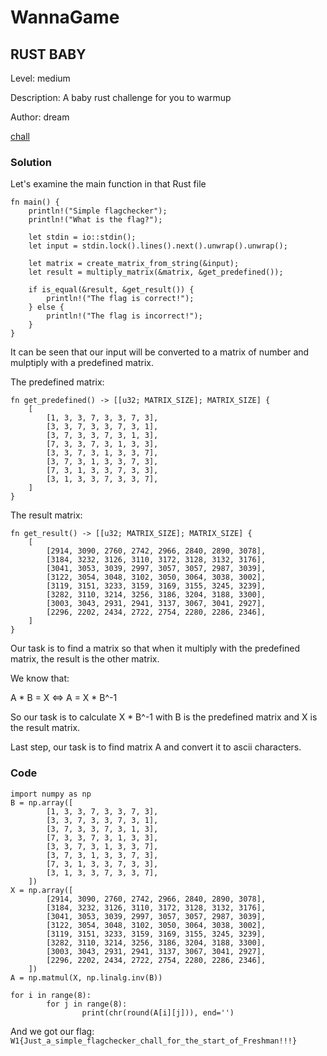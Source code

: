 # WannaGame
## RUST BABY

Level: medium

Description: A baby rust challenge for you to warmup

Author: dream

[chall](https://cnsc.uit.edu.vn/ctf/files/43b4b85f6a4d1aea6dd0a82268aa6ef7/chall.rs?token=eyJ1c2VyX2lkIjo4NTksInRlYW1faWQiOm51bGwsImZpbGVfaWQiOjE2OH0.ZVDgWg.Wipge7Z5SxImNhPRsghIeKV2o_k)

### Solution

Let's examine the main function in that Rust file

```rust=
fn main() {
    println!("Simple flagchecker");
    println!("What is the flag?");

    let stdin = io::stdin();
    let input = stdin.lock().lines().next().unwrap().unwrap();
    
    let matrix = create_matrix_from_string(&input);
    let result = multiply_matrix(&matrix, &get_predefined());

    if is_equal(&result, &get_result()) {
        println!("The flag is correct!");
    } else {
        println!("The flag is incorrect!");
    }
}
```

It can be seen that our input will be converted to a matrix of number and mulptiply with a predefined matrix.

The predefined matrix:

```rust=
fn get_predefined() -> [[u32; MATRIX_SIZE]; MATRIX_SIZE] {
    [
        [1, 3, 3, 7, 3, 3, 7, 3],
        [3, 3, 7, 3, 3, 7, 3, 1],
        [3, 7, 3, 3, 7, 3, 1, 3],
        [7, 3, 3, 7, 3, 1, 3, 3],
        [3, 3, 7, 3, 1, 3, 3, 7],
        [3, 7, 3, 1, 3, 3, 7, 3],
        [7, 3, 1, 3, 3, 7, 3, 3],
        [3, 1, 3, 3, 7, 3, 3, 7],
    ]
}
```

The result matrix:
```rust=
fn get_result() -> [[u32; MATRIX_SIZE]; MATRIX_SIZE] {
    [
        [2914, 3090, 2760, 2742, 2966, 2840, 2890, 3078],
        [3184, 3232, 3126, 3110, 3172, 3128, 3132, 3176],
        [3041, 3053, 3039, 2997, 3057, 3057, 2987, 3039],
        [3122, 3054, 3048, 3102, 3050, 3064, 3038, 3002],
        [3119, 3151, 3233, 3159, 3169, 3155, 3245, 3239],
        [3282, 3110, 3214, 3256, 3186, 3204, 3188, 3300],
        [3003, 3043, 2931, 2941, 3137, 3067, 3041, 2927],
        [2296, 2202, 2434, 2722, 2754, 2280, 2286, 2346],
    ]
}
```

Our task is to find a matrix so that when it multiply with the predefined matrix, the result is the other matrix. 

We know that:

A * B = X <=> A = X * B^-1

So our task is to calculate X * B^-1 with B is the predefined matrix and X is the result matrix.

Last step, our task is to find matrix A and convert it to ascii characters.

### Code

```python=
import numpy as np
B = np.array([
        [1, 3, 3, 7, 3, 3, 7, 3],
        [3, 3, 7, 3, 3, 7, 3, 1],
        [3, 7, 3, 3, 7, 3, 1, 3],
        [7, 3, 3, 7, 3, 1, 3, 3],
        [3, 3, 7, 3, 1, 3, 3, 7],
        [3, 7, 3, 1, 3, 3, 7, 3],
        [7, 3, 1, 3, 3, 7, 3, 3],
        [3, 1, 3, 3, 7, 3, 3, 7],
    ])
X = np.array([
        [2914, 3090, 2760, 2742, 2966, 2840, 2890, 3078],
        [3184, 3232, 3126, 3110, 3172, 3128, 3132, 3176],
        [3041, 3053, 3039, 2997, 3057, 3057, 2987, 3039],
        [3122, 3054, 3048, 3102, 3050, 3064, 3038, 3002],
        [3119, 3151, 3233, 3159, 3169, 3155, 3245, 3239],
        [3282, 3110, 3214, 3256, 3186, 3204, 3188, 3300],
        [3003, 3043, 2931, 2941, 3137, 3067, 3041, 2927],
        [2296, 2202, 2434, 2722, 2754, 2280, 2286, 2346],
    ])
A = np.matmul(X, np.linalg.inv(B))

for i in range(8):
        for j in range(8):
                print(chr(round(A[i][j])), end='')
```

And we got our flag:
```W1{Just_a_simple_flagchecker_chall_for_the_start_of_Freshman!!!}```
